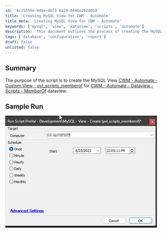 ```yaml
---
id: '8c15555e-049e-4bf3-8a29-6446e2b2d05d'
title: 'Creating MySQL View for CWM - Automate'
title_meta: 'Creating MySQL View for CWM - Automate'
keywords: ['mysql', 'view', 'dataview', 'scripts', 'automate']
description: 'This document outlines the process of creating the MySQL View [CWM - Automate - Custom View - pvl_scripts_memberof] which is essential for the [CWM - Automate - Dataview - Scripts - MemberOf] functionality. It includes a summary of the script's purpose and a sample run for better understanding.'
tags: ['database', 'configuration', 'report']
draft: false
unlisted: false
---
```

## Summary

The purpose of the script is to create the MySQL View [CWM - Automate - Custom View - pvl_scripts_memberof](https://proval.itglue.com/DOC-5078775-13700065) for [CWM - Automate - Dataview - Scripts - MemberOf](https://proval.itglue.com/DOC-5078775-10390968) dataview.

## Sample Run

![Sample Run](../../../static/img/MySQL---View---Create-(pvl_scripts_memberof)/image_1.png)






